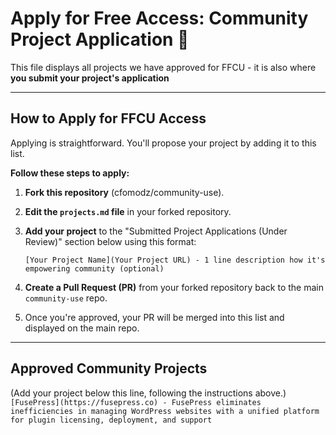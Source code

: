 # Apply for Free Access: Community Project Application 🤝

This file displays all projects we have approved for FFCU - it is also where **you submit your project's application**

---

## How to Apply for FFCU Access

Applying is straightforward. You'll propose your project by adding it to this list.

**Follow these steps to apply:**

1.  **Fork this repository** (cfomodz/community-use).
2.  **Edit the `projects.md` file** in your forked repository.
3.  **Add your project** to the "Submitted Project Applications (Under Review)" section below using this format:

    `[Your Project Name](Your Project URL) - 1 line description how it's empowering community (optional)`
4.  **Create a Pull Request (PR)** from your forked repository back to the main `community-use` repo.
5.  Once you're approved, your PR will be merged into this list and displayed on the main repo.

---

## Approved Community Projects

(Add your project below this line, following the instructions above.)
    `[FusePress](https://fusepress.co) - FusePress eliminates inefficiencies in managing WordPress websites with a unified platform for plugin licensing, deployment, and support`
